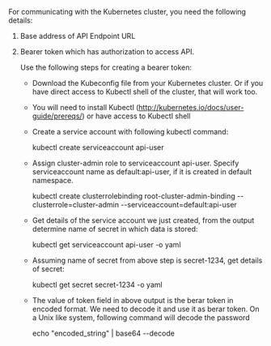 For communicating with the Kubernetes cluster, you need the following details:

1. Base address of API Endpoint URL
2. Bearer token which has authorization to access API.

    Use the following steps for creating a bearer token:

    * Download the Kubeconfig file from your Kubernetes cluster. Or if you have direct access to Kubectl shell of the cluster, that will work too.
    * You will need to install Kubectl (http://kubernetes.io/docs/user-guide/prereqs/) or have access to Kubectl shell
    * Create a service account with following kubectl command:

        kubectl create serviceaccount api-user

    * Assign cluster-admin role to serviceaccount api-user. Specify serviceaccount name as default:api-user, if it is created in default namespace.

        kubectl create clusterrolebinding root-cluster-admin-binding --clusterrole=cluster-admin --serviceaccount=default:api-user

    * Get details of the service account we just created, from the output determine name of secret in which data is stored:

        kubectl get serviceaccount api-user -o yaml

    * Assuming name of secret from above step is secret-1234, get details of secret:

        kubectl get secret secret-1234 -o yaml

    * The value of token field in above output is the berar token in encoded format. We need to decode it and use it as berar token. On a Unix like system, following command will decode the password

        echo "encoded_string" | base64 --decode
